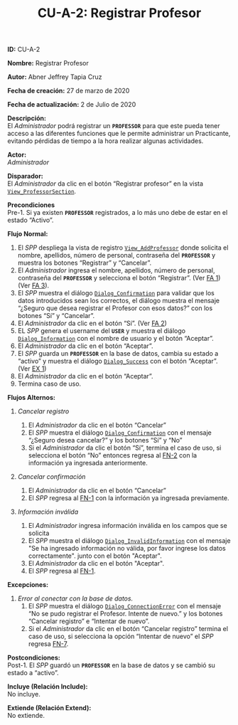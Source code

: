 ﻿---
layout: page
title: "CU-A-2: Registrar Profesor"
permalink: /design-specification/uc-descriptions/administrator/cu-a-2/
hide_hero: true
---

**ID:** CU-A-2

**Nombre:** Registrar Profesor

**Autor:** Abner Jeffrey Tapia Cruz

**Fecha de creación:** 27 de marzo de 2020

**Fecha de actualización:** 2 de Julio de 2020

**Descripción:**  
El *Administrador* podrá registrar un **`PROFESSOR`** para que este pueda tener acceso a las diferentes funciones que le permite administrar un Practicante, evitando pérdidas de tiempo a la hora realizar algunas actividades.

**Actor:**  
*Administrador*

**Disparador:**  
El *Administrador* da clic en el botón “Registrar profesor” en la vista [`View_ProfessorSection`][VPSN].

**Precondiciones**  
Pre-1. Si ya existen **`PROFESSOR`** registrados, a lo más uno debe de estar en el estado “Activo”.

**Flujo Normal:**  
  1. <a id="FN1"><i></i></a>El *SPP* despliega la vista de registro [`View_AddProfessor`][VAPR] donde solicita el nombre, apellidos, número de personal, contraseña del **`PROFESSOR`** y muestra los botones “Registrar” y “Cancelar”.
  2. <a id="FN2"><i></i></a>El *Administrador* ingresa el nombre, apellidos, número de personal, contraseña del **`PROFESSOR`** y selecciona el botón “Registrar”. (Ver <a href="#FA1">FA 1</a>) (Ver <a href="#FA3">FA 3</a>).
  3. El *SPP* muestra el diálogo [`Dialog_Confirmation`][DLCO] para validar que los datos introducidos sean los correctos, el diálogo muestra el mensaje “¿Seguro que desea registrar el Profesor con esos datos?” con los botones “Sí” y “Cancelar”.
  4. El *Administrador* da clic en el botón “Sí”. (Ver <a href="#FA2">FA 2</a>)
  5. EL *SPP* genera el username del **`USER`** y muestra el diálogo [`Dialog_Information`][DLI] con el nombre de usuario y el botón “Aceptar”.
  6. El *Administrador* da clic en el botón “Aceptar”.
  7. <a id="FN7"><i></i></a>El *SPP* guarda un **`PROFESSOR`** en la base de datos, cambia su estado a “activo” y muestra el diálogo [`Dialog_Success`][DLSU] con el botón “Aceptar”. (Ver <a href="#EX1">EX 1</a>)
  8. El *Administrador* da clic en el botón “Aceptar”.
  9. Termina caso de uso.
	
**Flujos Alternos:**  
1. <a id="FA1"><i></i></a>*Cancelar registro*
	1. El *Administrador* da clic en el botón “Cancelar”
	2. El *SPP* muestra el diálogo [`Dialog_Confirmation`][DLCO] con el mensaje “¿Seguro desea cancelar?” y los botones “Sí” y “No”
	3. Si el *Administrador* da clic el botón “Sí”, termina el caso de uso, si selecciona el botón “No” entonces regresa al <a href="#FN2">FN-2</a> con la información ya ingresada anteriormente.

2. <a id="FA2"><i></i></a>*Cancelar confirmación*
	1. El *Administrador* da clic en el botón “Cancelar”
	2. El *SPP* regresa al <a href="#FN1">FN-1</a> con la información ya ingresada previamente.

3. <a id="FA3"><i></i></a>*Información inválida*
	1. El *Administrador* ingresa información inválida en los campos que se solicita
	2. El *SPP* muestra el diálogo [`Dialog_InvalidInformation`][DLII] con el mensaje "Se ha ingresado información no válida, por favor ingrese los datos correctamente". junto con el botón "Aceptar".
	3. El *Administrador* da clic en el botón "Aceptar".
	4. El *SPP* regresa al <a href="#FN1">FN-1</a>.

**Excepciones:**  
1. <a id="EX1"><i></i></a>*Error al conectar con la base de datos.*
	1.	El *SPP* muestra el diálogo [`Dialog_ConnectionError`][DLCE] con el mensaje “No se pudo registrar el Profesor. Intente de nuevo.” y los botones “Cancelar registro” e “Intentar de nuevo”. 
	2.	Si el *Administrador* da clic en el botón “Cancelar registro” termina el caso de uso, si selecciona la opción “Intentar de nuevo” el *SPP* regresa <a href="#FN7">FN-7</a>.

**Postcondiciones:**  
Post-1. El *SPP* guardó un **`PROFESSOR`** en la base de datos y se cambió su estado a “activo”.

**Incluye (Relación Include):**  
No incluye.

**Extiende (Relación Extend):**  
No extiende.

[VPSN]: https://raw.githubusercontent.com/Phalord/PracticasProfesionales/gh-pages/assets/imgs/prototypes/administrator/View_ProfessorSection.png "`View_ProfessorSection` Prototype"
[VAPR]: https://raw.githubusercontent.com/Phalord/PracticasProfesionales/gh-pages/assets/imgs/prototypes/administrator/View_AddProfessor.png "`View_AddProfessor` Prototype"
[DLII]: https://raw.githubusercontent.com/Phalord/PracticasProfesionales/gh-pages/assets/imgs/prototypes/generals/Dialog_InvalidInformation.png "`Dialog_InvalidInformation` Prototype"
[DLCO]: https://raw.githubusercontent.com/Phalord/PracticasProfesionales/gh-pages/assets/imgs/prototypes/generals/Dialog_Confirmation.png "`Dialog_Confirmation` Prototype"
[DLCE]: https://raw.githubusercontent.com/Phalord/PracticasProfesionales/gh-pages/assets/imgs/prototypes/generals/Dialog_ConnectionError.png "`Dialog_ConnectionError` Prototype"
[DLSU]: https://raw.githubusercontent.com/Phalord/PracticasProfesionales/gh-pages/assets/imgs/prototypes/generals/Dialog_Success.png "`Dialog_Success` Prototype"
[DLI]: https://raw.githubusercontent.com/Phalord/PracticasProfesionales/gh-pages/assets/imgs/prototypes/generals/Dialog_Information.png "`Dialog_Information` Prototype"